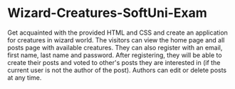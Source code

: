 # Wizard-Creatures-SoftUni-Exam
Get acquainted with the provided HTML and CSS and create an application for creatures in wizard world. 
The visitors can view the home page and all posts page with available creatures. They can also register with an email, first name, last name and password. After registering, they will be able to create their posts and voted to other's posts they are interested in (if the current user is not the author of the post). Authors can edit or delete posts at any time.
